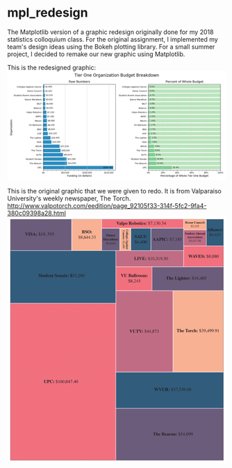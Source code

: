 # mpl_redesign
The Matplotlib version of a graphic redesign originally done for my 2018 statistics colloquium class. For the original assignment, I implemented my team's design ideas using the Bokeh plotting library. For a small summer project, I decided to remake our new graphic using Matplotlib.

This is the redesigned graphic:
![alt text](final.png "The redesigned graphic")

This is the original graphic that we were given to redo. It is from Valparaiso University's weekly newspaper, The Torch.
http://www.valpotorch.com/eedition/page_92105f33-314f-5fc2-9fa4-380c09398a28.html
![alt text](original.png "The original graphic")
